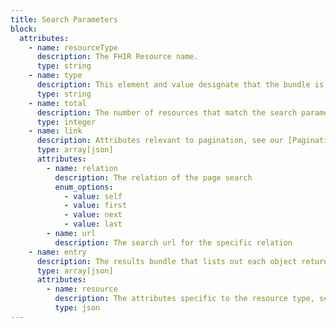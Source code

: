 ```yaml
---
title: Search Parameters
block:
  attributes:
    - name: resourceType
      description: The FHIR Resource name.
      type: string
    - name: type
      description: This element and value designate that the bundle is a search response. Search result bundles will always have the Bundle.type of searchset .
      type: string
    - name: total
      description: The number of resources that match the search parameter.
      type: integer
    - name: link
      description: Attributes relevant to pagination, see our [Pagination page](/api/pagination) for more detail.
      type: array[json]
      attributes:
        - name: relation
          description: The relation of the page search
          enum_options: 
            - value: self
            - value: first
            - value: next
            - value: last
        - name: url
          description: The search url for the specific relation
    - name: entry
      description: The results bundle that lists out each object returned in the search
      type: array[json]
      attributes: 
        - name: resource
          description: The attributes specific to the resource type, see the Attributes section below
          type: json
---
```

